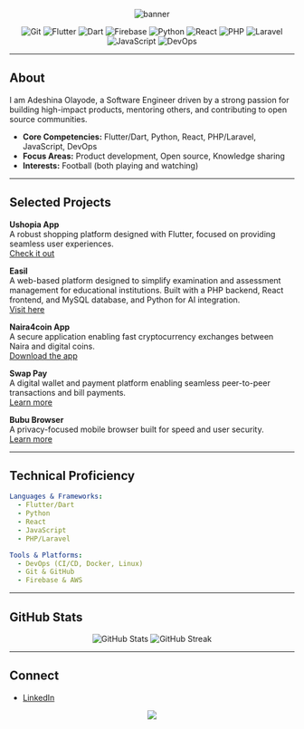 <!-- Elegant dark header -->
<p align="center">
  <img src="https://capsule-render.vercel.app/api?type=waving&color=232526,414345&height=180&section=header&text=Olayode%20Adeshina&fontSize=38&fontColor=ffffff" alt="banner" />
</p>

<p align="center">
  <img src="https://img.shields.io/badge/Git-232526?style=for-the-badge&logo=git&logoColor=F05032" alt="Git"/>
  <img src="https://img.shields.io/badge/Flutter-232526?style=for-the-badge&logo=flutter&logoColor=white" alt="Flutter"/>
  <img src="https://img.shields.io/badge/Dart-232526?style=for-the-badge&logo=dart&logoColor=0175C2" alt="Dart"/>
  <img src="https://img.shields.io/badge/Firebase-232526?style=for-the-badge&logo=firebase&logoColor=FFCA28" alt="Firebase"/>
  <img src="https://img.shields.io/badge/Python-232526?style=for-the-badge&logo=python&logoColor=white" alt="Python"/>
  <img src="https://img.shields.io/badge/React-232526?style=for-the-badge&logo=react&logoColor=61DAFB" alt="React"/>
  <img src="https://img.shields.io/badge/PHP-232526?style=for-the-badge&logo=php&logoColor=white" alt="PHP"/>
  <img src="https://img.shields.io/badge/Laravel-232526?style=for-the-badge&logo=laravel&logoColor=white" alt="Laravel"/>
  <img src="https://img.shields.io/badge/JavaScript-232526?style=for-the-badge&logo=javascript&logoColor=F7DF1E" alt="JavaScript"/>
  <img src="https://img.shields.io/badge/DevOps-232526?style=for-the-badge&logo=linux&logoColor=white" alt="DevOps"/>
</p>

---

## About

I am Adeshina Olayode, a Software Engineer driven by a strong passion for building high-impact products, mentoring others, and contributing to open source communities.

- **Core Competencies:** Flutter/Dart, Python, React, PHP/Laravel, JavaScript, DevOps
- **Focus Areas:** Product development, Open source, Knowledge sharing
- **Interests:** Football (both playing and watching)

---

## Selected Projects

**Ushopia App**  
A robust shopping platform designed with Flutter, focused on providing seamless user experiences.  
[Check it out](https://github.com/adedeni/Ushopia-eCommerce-App.git)

**Easil**  
A web-based platform designed to simplify examination and assessment management for educational institutions. Built with a PHP backend, React frontend, and MySQL database, and Python for AI integration.  
[Visit here](https://easil.com.ng)

**Naira4coin App**  
A secure application enabling fast cryptocurrency exchanges between Naira and digital coins.  
[Download the app](https://naira4coin.com/apps/4.apk)

**Swap Pay**  
A digital wallet and payment platform enabling seamless peer-to-peer transactions and bill payments.  
[Learn more](#) <!-- Replace # with your project URL or repository if available -->

**Bubu Browser**  
A privacy-focused mobile browser built for speed and user security.  
[Learn more](#) <!-- Replace # with your project URL or repository if available -->

---

## Technical Proficiency

```yaml
Languages & Frameworks:
  - Flutter/Dart
  - Python
  - React
  - JavaScript
  - PHP/Laravel

Tools & Platforms:
  - DevOps (CI/CD, Docker, Linux)
  - Git & GitHub
  - Firebase & AWS
```

---

## GitHub Stats

<p align="center">
  <img src="https://github-readme-stats.vercel.app/api?username=adedeni&show_icons=true&theme=tokyonight&hide_border=true" alt="GitHub Stats" />
  <img src="https://github-readme-streak-stats.herokuapp.com/?user=adedeni&theme=tokyonight&hide_border=true" alt="GitHub Streak" />
</p>

---

## Connect

- [LinkedIn](https://linkedin.com/in/adeshina-olayode)

<p align="center">
  <img src="https://capsule-render.vercel.app/api?type=waving&color=232526,414345&height=100&section=footer"/>
</p>
